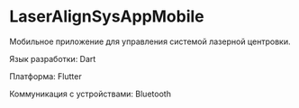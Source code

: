 # LaserAlignSysAppMobile
Мобильное приложение для управления системой лазерной центровки.

Язык разработки: Dart

Платформа: Flutter

Коммуникация с устройствами: Bluetooth
